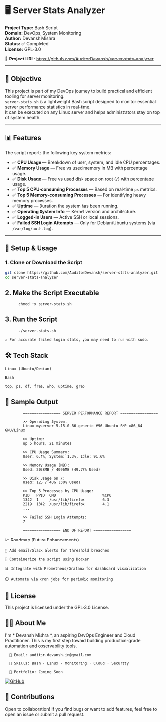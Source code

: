 # 🖥️ Server Stats Analyzer 

**Project Type:** Bash Script  
**Domain:** DevOps, System Monitoring  
**Author:** Devansh Mishra  
**Status:** ✅ Completed  
**License:** GPL-3.0

🔗 **Project URL**: https://github.com/AuditorDevansh/server-stats-analyzer


---

## 🎯 Objective

This project is part of my DevOps journey to build practical and efficient tooling for server monitoring.  
`server-stats.sh` is a lightweight Bash script designed to monitor essential server performance statistics in real-time.  
It can be executed on any Linux server and helps administrators stay on top of system health.

---

## 📊 Features

The script reports the following key system metrics:

- ✅ **CPU Usage** — Breakdown of user, system, and idle CPU percentages.
- ✅ **Memory Usage** — Free vs used memory in MB with percentage usage.
- ✅ **Disk Usage** — Free vs used disk space on root (`/`) with percentage usage.
- ✅ **Top 5 CPU-consuming Processes** — Based on real-time `ps` metrics.
- ✅ **Top 5 Memory-consuming Processes** — For identifying heavy memory processes.
- ✅ **Uptime** — Duration the system has been running.
- ✅ **Operating System Info** — Kernel version and architecture.
- ✅ **Logged-in Users** — Active SSH or local sessions.
- ✅ **Failed SSH Login Attempts** — Only for Debian/Ubuntu systems (via `/var/log/auth.log`).

---

## 🚀 Setup & Usage

### 1. Clone or Download the Script

```bash
git clone https://github.com/AuditorDevansh/server-stats-analyzer.git
cd server-stats-analyzer
```
## 2. Make the Script Executable
```
      chmod +x server-stats.sh
```
## 3. Run the Script
```
      ./server-stats.sh
```
    ⚠️ For accurate failed login stats, you may need to run with sudo.

## 🛠 Tech Stack

    Linux (Ubuntu/Debian)

    Bash

    top, ps, df, free, who, uptime, grep

## 📂 Sample Output
```
        ================= SERVER PERFORMANCE REPORT =================
        
        >> Operating System:
        Linux myserver 5.15.0-86-generic #96-Ubuntu SMP x86_64 GNU/Linux
        
        >> Uptime:
        up 5 hours, 21 minutes
        
        >> CPU Usage Summary:
        User: 6.4%, System: 1.3%, Idle: 91.6%
        
        >> Memory Usage (MB):
        Used: 2038MB / 4096MB (49.77% Used)
        
        >> Disk Usage on /:
        Used: 12G / 40G (30% Used)
        
        >> Top 5 Processes by CPU Usage:
        PID   PPID  CMD                     %CPU
        1342  1     /usr/lib/firefox        6.3
        2219  1342  /usr/lib/firefox        4.1
        ...
        
        >> Failed SSH Login Attempts:
        7
        
        ================= END OF REPORT =================
```
📈 Roadmap (Future Enhancements)

    🔔 Add email/Slack alerts for threshold breaches

    🐳 Containerize the script using Docker

    📊 Integrate with Prometheus/Grafana for dashboard visualization

    ⏱️ Automate via cron jobs for periodic monitoring 

## 📜 License

   This project is licensed under the GPL-3.0 License.


## 🙋‍♂️ About Me
  
  I'm * Devansh Mishra *, an aspiring DevOps Engineer and Cloud Practitioner.
  This is my first step toward building production-grade automation and observability tools.
  
      📧 Email: auditor.devansh.in@gmail.com
  
      🧠 Skills: Bash · Linux · Monitoring · Cloud · Security
  
      🔗 Portfolio: Coming Soon
  [![GitHub](https://img.shields.io/badge/GitHub-Repository-black?style=flat&logo=github)](https://github.com/AuditorDevansh/server-stats-analyzer)

      
  
   ## 🤝 Contributions

Open to collaboration! If you find bugs or want to add features, feel free to open an issue or submit a pull request.

